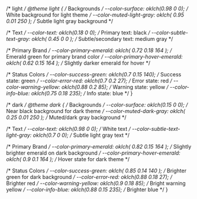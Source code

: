 /* light */
@theme light {
  /* Backgrounds */
  --color-surface: oklch(0.98 0 0); /* White background for light theme */
  --color-muted-light-gray: oklch(
    0.95 0.01 250
  ); /* Subtle light gray background */

  /* Text */
  --color-text: oklch(0.18 0 0); /* Primary text: black */
  --color-subtle-text-gray: oklch(
    0.45 0 0
  ); /* Subtle/secondary text: medium gray */

  /* Primary Brand */
  --color-primary-emerald: oklch(
    0.72 0.18 164
  ); /* Emerald green for primary brand color */
  --color-primary-hover-emerald: oklch(
    0.62 0.15 164
  ); /* Slightly darker emerald for hover */

  /* Status Colors */
  --color-success-green: oklch(0.7 0.15 140); /* Success state: green */
  --color-error-red: oklch(0.7 0.2 27); /* Error state: red */
  --color-warning-yellow: oklch(0.88 0.2 85); /* Warning state: yellow */
  --color-info-blue: oklch(0.75 0.18 235); /* Info state: blue */
}

/* dark */
@theme dark {
  /* Backgrounds */
  --color-surface: oklch(0.15 0 0); /* Near black background for dark theme */
  --color-muted-dark-gray: oklch(
    0.25 0.01 250
  ); /* Muted/dark gray background */

  /* Text */
  --color-text: oklch(0.98 0 0); /* White text */
  --color-subtle-text-light-gray: oklch(0.7 0 0); /* Subtle light gray text */

  /* Primary Brand */
  --color-primary-emerald: oklch(
    0.82 0.15 164
  ); /* Slightly brighter emerald on dark background */
  --color-primary-hover-emerald: oklch(
    0.9 0.1 164
  ); /* Hover state for dark theme */

  /* Status Colors */
  --color-success-green: oklch(
    0.85 0.14 140
  ); /* Brighter green for dark background */
  --color-error-red: oklch(0.88 0.18 27); /* Brighter red */
  --color-warning-yellow: oklch(0.9 0.18 85); /* Bright warning yellow */
  --color-info-blue: oklch(0.88 0.15 235); /* Brighter blue */
}